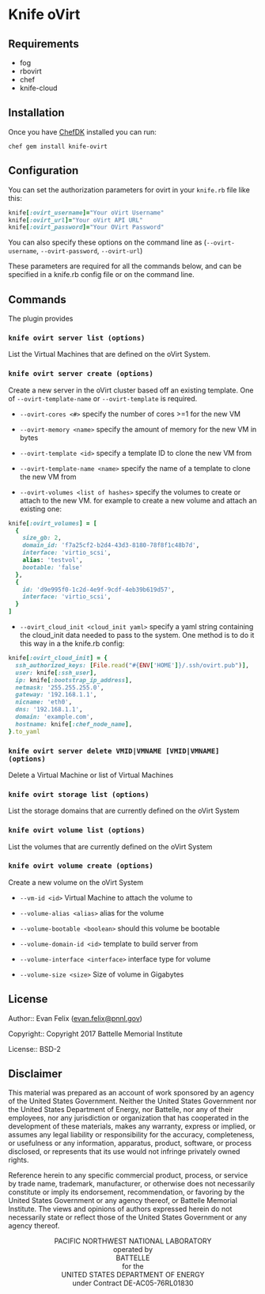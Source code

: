 # Knife oVirt

## Requirements
 * fog
 * rbovirt
 * chef
 * knife-cloud

## Installation

Once you have [ChefDK](https://downloads.chef.io/chefdk) installed you can run:

`chef gem install knife-ovirt`

## Configuration

You can set the authorization parameters for ovirt in your `knife.rb` file like this:

```ruby
knife[:ovirt_username]="Your oVirt Username"
knife[:ovirt_url]="Your oVirt API URL"
knife[:ovirt_password]="Your OVirt Password"
```
You can also specify these options on the command line as (`--ovirt-username`, `--ovirt-password`, `--ovirt-url`)

These parameters are required for all the commands below, and can be specified in a knife.rb config file or on the command line.

## Commands

The plugin provides

### `knife ovirt server list (options)`
List the Virtual Machines that are defined on the oVirt System.


### `knife ovirt server create (options)`
Create a new server in the oVirt cluster based off an existing template. One of `--ovirt-template-name` or `--ovirt-template` is required.

 * `--ovirt-cores <#>` specify the number of cores >=1 for the new VM

 * `--ovirt-memory <name>` specify the amount of memory for the new VM in bytes

 * `--ovirt-template <id>` specify a template ID to clone the new VM from

 * `--ovirt-template-name <name>` specify the name of a template to clone the new VM from

 * `--ovirt-volumes <list of hashes>` specify the volumes to create or attach to the new VM. for example to create a new volume and attach an existing one:
 ```ruby
 knife[:ovirt_volumes] = [
   {
     size_gb: 2,
     domain_id: 'f7a25cf2-b2d4-43d3-8180-78f8f1c48b7d',
     interface: 'virtio_scsi',
     alias: 'testvol',
     bootable: 'false'
   },
   {
     id: 'd9e995f0-1c2d-4e9f-9cdf-4eb39b619d57',
     interface: 'virtio_scsi',
   }
 ]
 ```

 * `--ovirt_cloud_init <cloud_init yaml>` specify a yaml string containing the cloud_init data needed to pass to the system.  One method is to do it this way in a the knife.rb config:
 ```ruby
 knife[:ovirt_cloud_init] = {
   ssh_authorized_keys: [File.read("#{ENV['HOME']}/.ssh/ovirt.pub")],
   user: knife[:ssh_user],
   ip: knife[:bootstrap_ip_address],
   netmask: '255.255.255.0',
   gateway: '192.168.1.1',
   nicname: 'eth0',
   dns: '192.168.1.1',
   domain: 'example.com',
   hostname: knife[:chef_node_name],
 }.to_yaml
 ```

### `knife ovirt server delete VMID|VMNAME [VMID|VMNAME] (options)`

Delete a Virtual Machine or list of Virtual Machines

### `knife ovirt storage list (options)`

List the storage domains that are currently defined on the oVirt System

### `knife ovirt volume list (options)`

List the volumes that are currently defined on the oVirt System

### `knife ovirt volume create (options)`

Create a new volume on the oVirt System
 * `--vm-id <id>` Virtual Machine to attach the volume to

 * `--volume-alias <alias>` alias for the volume

 * `--volume-bootable <boolean>` should this volume be bootable

 * `--volume-domain-id <id>` template to build server from

 * `--volume-interface <interface>` interface type for volume

 * `--volume-size <size>` Size of volume in Gigabytes

## License

Author:: Evan Felix ([evan.felix@pnnl.gov](mailto:evan.felix@pnnl.gov))

Copyright:: Copyright 2017 Battelle Memorial Institute

License:: BSD-2

## Disclaimer

This material was prepared as an account of work sponsored by an agency of the United States Government.  Neither the United States Government nor the United States Department of Energy, nor Battelle, nor any of their employees, nor any jurisdiction or organization that has cooperated in the development of these materials, makes any warranty, express or implied, or assumes any legal liability or responsibility for the accuracy, completeness, or usefulness or any information, apparatus, product, software, or process disclosed, or represents that its use would not infringe privately owned rights.

Reference herein to any specific commercial product, process, or service by trade name, trademark, manufacturer, or otherwise does not necessarily constitute or imply its endorsement, recommendation, or favoring by the United States Government or any agency thereof, or Battelle Memorial Institute. The views and opinions of authors expressed herein do not necessarily state or reflect those of the United States Government or any agency thereof.

<center>
PACIFIC NORTHWEST NATIONAL LABORATORY<br>
operated by<br>
BATTELLE<br>
for the<br>
UNITED STATES DEPARTMENT OF ENERGY<br>
under Contract DE-AC05-76RL01830</center>
